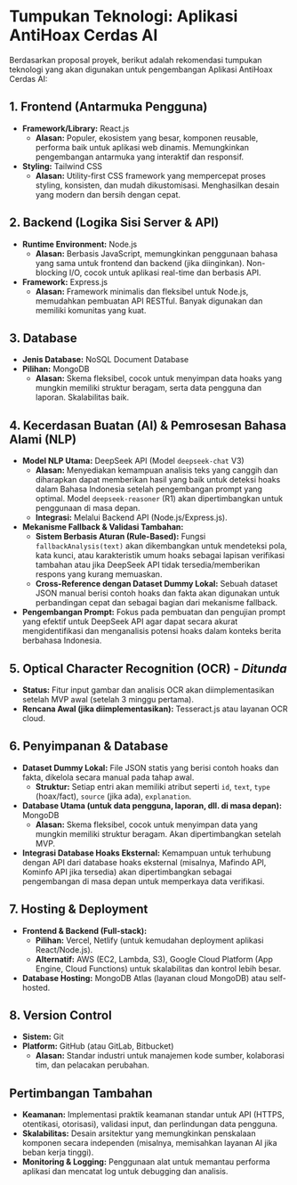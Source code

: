 # Tumpukan Teknologi: Aplikasi AntiHoax Cerdas AI

Berdasarkan proposal proyek, berikut adalah rekomendasi tumpukan teknologi yang akan digunakan untuk pengembangan Aplikasi AntiHoax Cerdas AI:

## 1. Frontend (Antarmuka Pengguna)

*   **Framework/Library:** React.js
    *   **Alasan:** Populer, ekosistem yang besar, komponen reusable, performa baik untuk aplikasi web dinamis. Memungkinkan pengembangan antarmuka yang interaktif dan responsif.
*   **Styling:** Tailwind CSS
    *   **Alasan:** Utility-first CSS framework yang mempercepat proses styling, konsisten, dan mudah dikustomisasi. Menghasilkan desain yang modern dan bersih dengan cepat.

## 2. Backend (Logika Sisi Server & API)

*   **Runtime Environment:** Node.js
    *   **Alasan:** Berbasis JavaScript, memungkinkan penggunaan bahasa yang sama untuk frontend dan backend (jika diinginkan). Non-blocking I/O, cocok untuk aplikasi real-time dan berbasis API.
*   **Framework:** Express.js
    *   **Alasan:** Framework minimalis dan fleksibel untuk Node.js, memudahkan pembuatan API RESTful. Banyak digunakan dan memiliki komunitas yang kuat.

## 3. Database

*   **Jenis Database:** NoSQL Document Database
*   **Pilihan:** MongoDB
    *   **Alasan:** Skema fleksibel, cocok untuk menyimpan data hoaks yang mungkin memiliki struktur beragam, serta data pengguna dan laporan. Skalabilitas baik.

## 4. Kecerdasan Buatan (AI) & Pemrosesan Bahasa Alami (NLP)

*   **Model NLP Utama:** DeepSeek API (Model `deepseek-chat` V3)
    *   **Alasan:** Menyediakan kemampuan analisis teks yang canggih dan diharapkan dapat memberikan hasil yang baik untuk deteksi hoaks dalam Bahasa Indonesia setelah pengembangan prompt yang optimal. Model `deepseek-reasoner` (R1) akan dipertimbangkan untuk penggunaan di masa depan.
    *   **Integrasi:** Melalui Backend API (Node.js/Express.js).
*   **Mekanisme Fallback & Validasi Tambahan:**
    *   **Sistem Berbasis Aturan (Rule-Based):** Fungsi `fallbackAnalysis(text)` akan dikembangkan untuk mendeteksi pola, kata kunci, atau karakteristik umum hoaks sebagai lapisan verifikasi tambahan atau jika DeepSeek API tidak tersedia/memberikan respons yang kurang memuaskan.
    *   **Cross-Reference dengan Dataset Dummy Lokal:** Sebuah dataset JSON manual berisi contoh hoaks dan fakta akan digunakan untuk perbandingan cepat dan sebagai bagian dari mekanisme fallback.
*   **Pengembangan Prompt:** Fokus pada pembuatan dan pengujian prompt yang efektif untuk DeepSeek API agar dapat secara akurat mengidentifikasi dan menganalisis potensi hoaks dalam konteks berita berbahasa Indonesia.

## 5. Optical Character Recognition (OCR) - *Ditunda*

*   **Status:** Fitur input gambar dan analisis OCR akan diimplementasikan setelah MVP awal (setelah 3 minggu pertama).
*   **Rencana Awal (jika diimplementasikan):** Tesseract.js atau layanan OCR cloud.

## 6. Penyimpanan & Database

*   **Dataset Dummy Lokal:** File JSON statis yang berisi contoh hoaks dan fakta, dikelola secara manual pada tahap awal.
    *   **Struktur:** Setiap entri akan memiliki atribut seperti `id`, `text`, `type` (hoax/fact), `source` (jika ada), `explanation`.
*   **Database Utama (untuk data pengguna, laporan, dll. di masa depan):** MongoDB
    *   **Alasan:** Skema fleksibel, cocok untuk menyimpan data yang mungkin memiliki struktur beragam. Akan dipertimbangkan setelah MVP.
*   **Integrasi Database Hoaks Eksternal:** Kemampuan untuk terhubung dengan API dari database hoaks eksternal (misalnya, Mafindo API, Kominfo API jika tersedia) akan dipertimbangkan sebagai pengembangan di masa depan untuk memperkaya data verifikasi.

## 7. Hosting & Deployment

*   **Frontend & Backend (Full-stack):**
    *   **Pilihan:** Vercel, Netlify (untuk kemudahan deployment aplikasi React/Node.js).
    *   **Alternatif:** AWS (EC2, Lambda, S3), Google Cloud Platform (App Engine, Cloud Functions) untuk skalabilitas dan kontrol lebih besar.
*   **Database Hosting:** MongoDB Atlas (layanan cloud MongoDB) atau self-hosted.

## 8. Version Control

*   **Sistem:** Git
*   **Platform:** GitHub (atau GitLab, Bitbucket)
    *   **Alasan:** Standar industri untuk manajemen kode sumber, kolaborasi tim, dan pelacakan perubahan.

## Pertimbangan Tambahan

*   **Keamanan:** Implementasi praktik keamanan standar untuk API (HTTPS, otentikasi, otorisasi), validasi input, dan perlindungan data pengguna.
*   **Skalabilitas:** Desain arsitektur yang memungkinkan penskalaan komponen secara independen (misalnya, memisahkan layanan AI jika beban kerja tinggi).
*   **Monitoring & Logging:** Penggunaan alat untuk memantau performa aplikasi dan mencatat log untuk debugging dan analisis.
